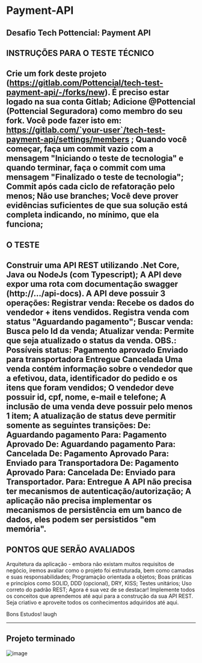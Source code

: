 # Payment-API
Desafio Tech Pottencial: Payment API
--------------------------------------------------------------------------------------------------
INSTRUÇÕES PARA O TESTE TÉCNICO
---------------------------------------------------------------------------------------------------
Crie um fork deste projeto (https://gitlab.com/Pottencial/tech-test-payment-api/-/forks/new). É preciso estar logado na sua conta Gitlab;
Adicione @Pottencial (Pottencial Seguradora) como membro do seu fork. Você pode fazer isto em: https://gitlab.com/`your-user`/tech-test-payment-api/settings/members ;
Quando você começar, faça um commit vazio com a mensagem "Iniciando o teste de tecnologia" e quando terminar, faça o commit com uma mensagem "Finalizado o teste de tecnologia";
Commit após cada ciclo de refatoração pelo menos;
Não use branches;
Você deve prover evidências suficientes de que sua solução está completa indicando, no mínimo, que ela funciona;
--------------------------------------------------------------------------------------------------
O TESTE
--------------------------------------------------------------------------------------------------
Construir uma API REST utilizando .Net Core, Java ou NodeJs (com Typescript);
A API deve expor uma rota com documentação swagger (http://.../api-docs).
A API deve possuir 3 operações:
Registrar venda: Recebe os dados do vendedor + itens vendidos. Registra venda com status "Aguardando pagamento";
Buscar venda: Busca pelo Id da venda;
Atualizar venda: Permite que seja atualizado o status da venda.
OBS.: Possíveis status: 
Pagamento aprovado	Enviado para transportadora	Entregue	Cancelada
Uma venda contém informação sobre o vendedor que a efetivou, data, identificador do pedido e os itens que foram vendidos;
O vendedor deve possuir id, cpf, nome, e-mail e telefone;
A inclusão de uma venda deve possuir pelo menos 1 item;
A atualização de status deve permitir somente as seguintes transições:
De: Aguardando pagamento  Para: Pagamento Aprovado
De: Aguardando pagamento   Para: Cancelada
De: Pagamento Aprovado    Para: Enviado para Transportadora
De: Pagamento Aprovado   Para: Cancelada
De: Enviado para Transportador. Para: Entregue
A API não precisa ter mecanismos de autenticação/autorização;
A aplicação não precisa implementar os mecanismos de persistência em um banco de dados, eles podem ser persistidos "em memória".
--------------------------------------------------------------------------------------------------
PONTOS QUE SERÃO AVALIADOS
--------------------------------------------------------------------------------------------------
Arquitetura da aplicação - embora não existam muitos requisitos de negócio, iremos avaliar como o projeto foi estruturada, bem como camadas e suas responsabilidades;
Programação orientada a objetos;
Boas práticas e princípios como SOLID, DDD (opcional), DRY, KISS;
Testes unitários;
Uso correto do padrão REST;
Agora é sua vez de se destacar! Implemente todos os conceitos que aprendemos até aqui para a construção da sua API REST. Seja criativo e aproveite todos os conhecimentos adquiridos até aqui. 

Bons Estudos! laugh


--------------------------------------------------------------------------------------------------
Projeto terminado
--------------------------------------------------------------------------------------------------
![image](https://user-images.githubusercontent.com/13471113/230406023-3ed66b86-c3a6-4aa5-9070-3fc28503b143.png)

